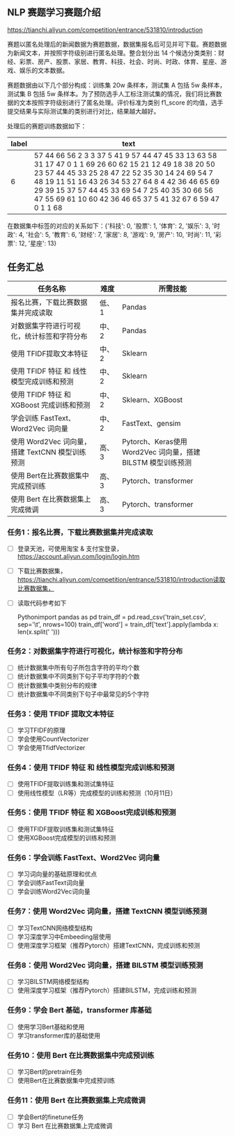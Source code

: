## NLP 赛题学习赛题介绍
https://tianchi.aliyun.com/competition/entrance/531810/introduction

赛题以匿名处理后的新闻数据为赛题数据，数据集报名后可见并可下载。赛题数据为新闻文本，并按照字符级别进行匿名处理。整合划分出 14 个候选分类类别：财经、彩票、房产、股票、家居、教育、科技、社会、时尚、时政、体育、星座、游戏、娱乐的文本数据。

赛题数据由以下几个部分构成：训练集 20w 条样本，测试集 A 包括 5w 条样本，测试集 B 包括 5w 条样本。为了预防选手人工标注测试集的情况，我们将比赛数据的文本按照字符级别进行了匿名处理。评价标准为类别 f1_score 的均值，选手提交结果与实际测试集的类别进行对比，结果越大越好。

处理后的赛题训练数据如下：

label| text
---|---
6|57 44 66 56 2 3 3 37 5 41 9 57 44 47 45 33 13 63 58 31 17 47 0 1 1 69 26 60 62 15 21 12 49 18 38 20 50 23 57 44 45 33 25 28 47 22 52 35 30 14 24 69 54 7 48 19 11 51 16 43 26 34 53 27 64 8 4 42 36 46 65 69 29 39 15 37 57 44 45 33 69 54 7 25 40 35 30 66 56 47 55 69 61 10 60 42 36 46 65 37 5 41 32 67 6 59 47 0 1 1 68

在数据集中标签的对应的关系如下：{'科技': 0, '股票': 1, '体育': 2, '娱乐': 3, '时政': 4, '社会': 5, '教育': 6, '财经': 7, '家居': 8, '游戏': 9, '房产': 10, '时尚': 11, '彩票': 12, '星座': 13}

## 任务汇总
任务名称|难度|所需技能
---|---|---
报名比赛，下载比赛数据集并完成读取|低、1|Pandas
|对数据集字符进行可视化，统计标签和字符分布|中、2|Pandas
使用 TFIDF提取文本特征|中、2|Sklearn
使用 TFIDF 特征 和 线性模型完成训练和预测|中、2|Sklearn
使用 TFIDF 特征 和 XGBoost 完成训练和预测|中、2|Sklearn、XGBoost
学会训练 FastText、Word2Vec 词向量|中、2|FastText、gensim
使用 Word2Vec 词向量，搭建 TextCNN 模型训练预测|高、3|Pytorch、Keras使用 Word2Vec 词向量，搭建 BILSTM 模型训练预测|高、3|Pytorch、Keras学会 Bert 基础，transformer 库基础使用|中、2|Pytorch、transformer
使用 Bert在比赛数据集中完成预训练|高、3|Pytorch、transformer
使用 Bert 在比赛数据集上完成微调|高、3|Pytorch、transformer


### 任务1：报名比赛，下载比赛数据集并完成读取
- [ ] 登录天池，可使用淘宝 & 支付宝登录，https://account.aliyun.com/login/login.htm
- [ ] 下载比赛数据集，https://tianchi.aliyun.com/competition/entrance/531810/introduction读取比赛数据集，
- [ ] 读取代码参考如下


    Pythonimport pandas as pd
    train_df = pd.read_csv('train_set.csv', sep='\t', nrows=100)
    train_df['word'] = train_df['text'].apply(lambda x: len(x.split(' ')))

### 任务2：对数据集字符进行可视化，统计标签和字符分布
- [ ] 统计数据集中所有句子所包含字符的平均个数
- [ ] 统计数据集中不同类别下句子平均字符的个数
- [ ] 统计数据集中类别分布的规律
- [ ] 统计数据集中不同类别下句子中最常见的5个字符
 
### 任务3：使用 TFIDF 提取文本特征

- [ ] 学习TFIDF的原理
- [ ] 学会使用CountVectorizer
- [ ] 学会使用TfidfVectorizer

### 任务4：使用 TFIDF 特征 和 线性模型完成训练和预测

- [ ] 使用TFIDF提取训练集和测试集特征
- [ ] 使用线性模型（LR等）完成模型的训练和预测（10月11日）

### 任务5：使用 TFIDF 特征 和 XGBoost完成训练和预测

- [ ] 使用TFIDF提取训练集和测试集特征
- [ ] 使用XGBoost完成模型的训练和预测

### 任务6：学会训练 FastText、Word2Vec 词向量

- [ ] 学习词向量的基础原理和优点
- [ ] 学会训练FastText词向量
- [ ] 学会训练Word2Vec词向量

### 任务7：使用 Word2Vec 词向量，搭建 TextCNN 模型训练预测

- [ ] 学习TextCNN网络模型结构
- [ ] 学习深度学习中Embeeding层使用
- [ ] 使用深度学习框架（推荐Pytorch）搭建TextCNN，完成训练和预测
 
### 任务8：使用 Word2Vec 词向量，搭建 BILSTM 模型训练预测

- [ ] 学习BILSTM网络模型结构
- [ ] 使用深度学习框架（推荐Pytorch）搭建BILSTM，完成训练和预测

### 任务9：学会 Bert 基础，transformer 库基础

- [ ] 使用学习Bert基础和使用
- [ ] 学习transformer库的基础使用

### 任务10：使用 Bert 在比赛数据集中完成预训练
- [ ] 学习Bert的pretrain任务
- [ ] 使用Bert在比赛数据集中完成预训练

### 任务11：使用 Bert 在比赛数据集上完成微调
- [ ] 学会Bert的finetune任务
- [ ] 学习 Bert 在比赛数据集上完成微调